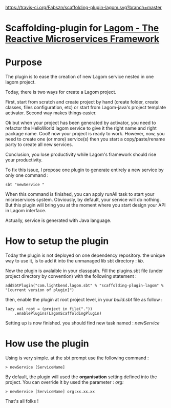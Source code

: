 https://travis-ci.org/Fabszn/scaffolding-plugin-lagom.svg?branch=master

# Scaffolding-plugin for [Lagom - The Reactive Microservices Framework](http://www.lagomframework.com/)

# Purpose
The plugin is to ease the creation of new Lagom service nested in one lagom project.

Today, there is two ways for create a Lagom project.

First, start from scratch and create project by hand (create folder, create classes, files configuration, etc) or start from Lagom-java's project template activator. Second way makes things easier.

Ok but when your project has been generated by activator, you need to refactor the HelloWorld lagom service to give it the right name and right package name. Cool! now your project is ready to work. However, now, you need to create one (or more) service(s) then you start a copy/paste/rename party to create all new services.

Conclusion, you lose productivity while Lagom's framework should rise your productivity.

To fix this issue, I propose one plugin to generate entirely a new service by only one command :

```
sbt "newService "
```
When this command is finished, you can apply runAll task to start your microservices system. Obviously, by default, your service will do nothing. But this plugin will bring you at the moment where you start design your API in Lagom interface.

Actually, service is generated with Java language.

# How to setup the plugin

Today the plugin is not deployed on one dependency repository. the unique way to use it, is to add it into the unmanaged lib sbt directory : *lib*.

Now the plugin is avalaible in your classpath.
Fill the plugins.sbt file (under project directory by convention) with the following statement :
```
addSbtPlugin("com.lightbend.lagom.sbt" % "scaffolding-plugin-lagom" % "[current version of plugin]")
```

then, enable the plugin at root project level, in your *build.sbt* file as follow :

```
lazy val root = (project in file("."))
    .enablePlugins(LagomScaffoldingPlugin)
```

Setting up is now finished. you should find new task named : *newService*

# How use the plugin

Using is very simple. at the sbt prompt use the following command :
```
> newService [ServiceName]
```

By default, the plugin will used the **organisation** setting  defined into the project. You can override it by used the parameter : *org:*
```
> newService [ServiceName] org:xx.xx.xx
```

That's all folks !
